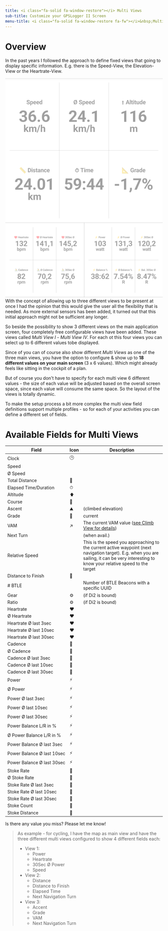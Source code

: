 ```yaml
---
title: <i class="fa-solid fa-window-restore"></i> Multi Views
sub-title: Customize your GPSLogger II Screen
menu-title: <i class="fa-solid fa-window-restore fa-fw"></i>&nbsp;Multi Views
---
```

# Overview
In the past years I followed the approach to define fixed views that going to display specific information. E.g. there
is the Speed-View, the Elevation-View or the Heartrate-View.

<span class="shot">![view-multiview](/assets/img/gpsl/view-multiview-3x.png)</span>
With the concept of allowing up to three different views to be present at once I had the opinion that this would give
the user all the flexibility that is needed. As more external sensors has been added, it turned out that this initial
approach might not be sufficient any longer.

So beside the possibility to show 3 different views on the main application screen, four completely free configurable
views have been added. These views called _Multi View I_ - _Multi View IV_. For each ot this four views you can select
up to 6 different values tobe displayed.

Since of you can of course also show different _Multi Views_ as one of the three main views, you have the option to
configure & show up to **18 different values on your main screen** (3 x 6 values). Which might already feels like
sitting in the cockpit of a plan.

But of course you don't have to specify for each multi view 6 different values - the size of each value will be adjusted
based on the overall screen space, since each value will consume the same space. So the layout of the views is totally
dynamic.<br class="shot-end">

To make the setup process a bit more complex the multi view field definitions support multiple profiles - so for each of
your activities you can define a different set of fields.

# Available Fields for Multi Views

| Field | Icon | Description |
| --- | --- | --- |
| Clock | 🕒 | |
| Speed | | |
| Ø Speed | | |
| Total Distance | 📏 | |
| Elapsed Time/Duration | ⏱ | |
| Altitude | ⬆ | |
| Course | 🧭 | |
| Ascent | ⛰ | (climbed elevation) |
| Grade | 📐 |  current  |
| VAM | ↗ | The current VAM value ([see Climb View for details](../3300-climb/#vam)) |
| Next Turn | | (when avail.) |
| Relative Speed | | This is the speed you approaching to the current active waypoint (next navigation target). E.g. when you are sailing, it can be very interesting to know your relative speed to the target |
| Distance to Finish | 🏁 | |
| # BTLE | | Number of BTLE Beacons with a specific UUID |
| Gear | ⚙ | (if Di2 is bound)|
| Ratio | ⚙ | (if Di2 is bound) |
| Heartrate | ♥ | |
| Ø Heartrate | ♥ | |
| Heartrate Ø last 3sec | ♥ | |
| Heartrate Ø last 10sec | ♥ | |
| Heartrate Ø last 30sec | ♥ | |
| Cadence | 🚴 | |
| Ø Cadence | 🚴 | |
| Cadence Ø last 3sec | 🚴 | |
| Cadence Ø last 10sec | 🚴 | |
| Cadence Ø last 30sec | 🚴 | |
| Power | ⚡ | |
| Ø Power | ⚡ | |
| Power Ø last 3sec | ⚡ | |
| Power Ø last 10sec | ⚡ | |
| Power Ø last 30sec | ⚡ | |
| Power Balance L/R in % | ⚡ | |
| Ø Power Balance L/R in % | ⚡ | |
| Power Balance Ø last 3sec | ⚡ | |
| Power Balance Ø last 10sec | ⚡ | |
| Power Balance Ø last 30sec | ⚡ | |
| Stoke Rate | 🚣 | |
| Ø Stoke Rate | 🚣 | |
| Stoke Rate Ø last 3sec | 🚣 | |
| Stoke Rate Ø last 10sec | 🚣 | |
| Stoke Rate Ø last 30sec | 🚣 | |
| Stoke Count | 🚣 | |
| Stoke Distance | 🚣 | |

Is there any value you miss? Please let me know! 

> As example - for cycling, I have the map as main view and have the three different multi views configured to show
> 4 different fields each:
> - View 1: 
>   - Power
>   - Heartrate
>   - 30Sec Ø Power
>   - Speed 
> - View 2:
>   - Distance
>   - Distance to Finish
>   - Elapsed Time
>   - Next Navigation Turn
> - View 3:
>   - Accent
>   - Grade
>   - VAM
>   - Next Navigation Turn
